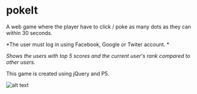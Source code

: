 # pokeIt
A web game where the player have to click / poke as many dots as they can within 30 seconds.

*The user must log in using Facebook, Google or Twiter account. *

*Shows the users with top 5 scores and the current user's rank compared to other users.*

This game is created using jQuery and P5.

![alt text](https://github.com/amitbinu/pokeIt/blob/master/pokeIt.gif "Game gif")
